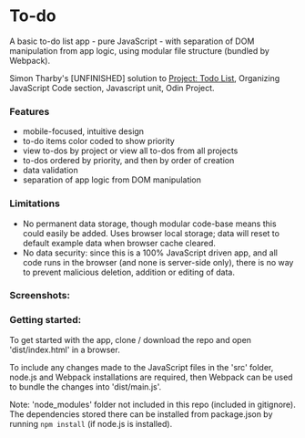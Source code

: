 # To-do

A basic to-do list app - pure JavaScript - with separation of DOM manipulation from app logic, using modular file structure (bundled by Webpack).

Simon Tharby's [UNFINISHED] solution to [Project: Todo List](https://www.theodinproject.com/courses/javascript/lessons/todo-list?ref=lnav), Organizing JavaScript Code section, Javascript unit, Odin Project.

### Features

  * mobile-focused, intuitive design
  * to-do items color coded to show priority
  * view to-dos by project or view all to-dos from all projects
  * to-dos ordered by priority, and then by order of creation
  * data validation
  * separation of app logic from DOM manipulation

### Limitations

  * No permanent data storage, though modular code-base means this could easily be added. Uses browser local storage; data will reset to default example data when browser cache cleared.
  * No data security: since this is a 100% JavaScript driven app, and all code runs in the browser (and none is server-side only), there is no way to prevent malicious deletion, addition or editing of data.

### Screenshots:

### Getting started:

To get started with the app, clone / download the repo and open 'dist/index.html' in a browser.

To include any changes made to the JavaScript files in the 'src' folder, node.js and Webpack installations are required, then Webpack can be used to bundle the changes into 'dist/main.js'.

Note: 'node_modules' folder not included in this repo (included in gitignore). The dependencies stored there can be installed from package.json by running <code>npm install</code> (if node.js is installed).
